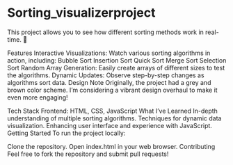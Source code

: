 # Sorting_visualizerproject

This project allows you to see how different sorting methods work in real-time. 🌟

Features
Interactive Visualizations: Watch various sorting algorithms in action, including:
Bubble Sort
Insertion Sort
Quick Sort
Merge Sort
Selection Sort
Random Array Generation: Easily create arrays of different sizes to test the algorithms.
Dynamic Updates: Observe step-by-step changes as algorithms sort data.
Design Note
Originally, the project had a grey and brown color scheme. I’m considering a vibrant design overhaul to make it even more engaging!

Tech Stack
Frontend: HTML, CSS, JavaScript
What I’ve Learned
In-depth understanding of multiple sorting algorithms.
Techniques for dynamic data visualization.
Enhancing user interface and experience with JavaScript.
Getting Started
To run the project locally:

Clone the repository.
Open index.html in your web browser.
Contributing
Feel free to fork the repository and submit pull requests!


